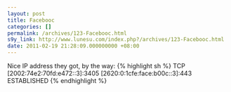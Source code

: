 ```yaml
---
layout: post
title: Facebooc
categories: []
permalink: /archives/123-Facebooc.html
s9y_link: http://www.lunesu.com/index.php?/archives/123-Facebooc.html
date: 2011-02-19 21:28:09.000000000 +08:00
---
```

Nice IP address they got, by the way:
{% highlight sh %}
TCP    [2002:74e2:70fd:e472::3]:3405  [2620:0:1cfe:face:b00c::3]:443  ESTABLISHED
{% endhighlight %}
